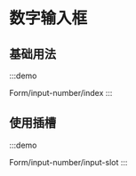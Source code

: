 

# 数字输入框

## 基础用法
:::demo

Form/input-number/index
:::

## 使用插槽
:::demo

Form/input-number/input-slot
:::

<!-- @include: ./explain.md -->

